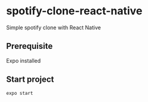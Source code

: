 # spotify-clone-react-native

Simple spotify clone with React Native

## Prerequisite 

Expo installed

## Start project

```expo start```
